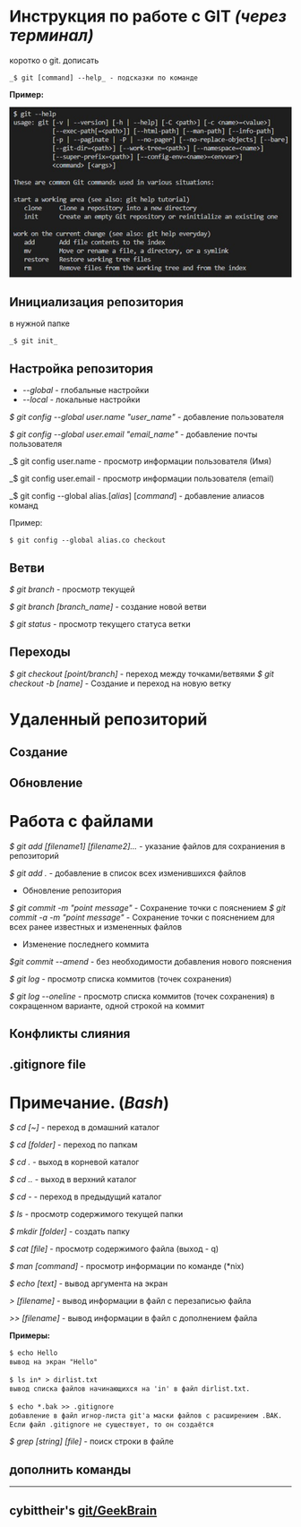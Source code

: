 # Инструкция по работе с GIT _(через терминал)_ 

коротко о git. дописать

```
_$ git [command] --help_ - подсказки по команде
```

**Пример:**

![git help example](git_help_example.jpg)
## Инициализация репозитория

в нужной папке 

```
_$ git init_
```
## Настройка репозитория

* *--global* - глобальные настройки
* *--local* - локальные настройки

_$ git config --global user.name "user_name"_ - добавление пользователя

_$ git config --global user.email "email_name"_ - добавление почты пользователя

_$ git config user.name - просмотр информации пользователя (Имя)

_$ git config user.email - просмотр информации пользователя (email)

_$ git config --global alias.[*alias*] [*command*] - добавление алиасов команд

Пример: 
```
$ git config --global alias.co checkout
```



## Ветви

_$ git branch_ - просмотр текущей

_$ git branch [branch_name]_ - создание новой ветви

_$ git status_ - просмотр текущего статуса ветки

## Переходы 

_$ git checkout [point/branch]_ - переход между точками/ветвями
_$ git checkout -b [name]_ - Создание и переход на новую ветку

# Удаленный репозиторий

## Создание

## Обновление

# Работа с файлами

_$ git add [filename1] [filename2]..._ - указание файлов для сохраниения в репозиторий

_$ git add ._ - добавление в список всех изменившихся файлов

* Обновление репозитория

_$ git commit -m "point message"_ - Сохранение точки с пояснением
_$ git commit -a -m "point message"_ - Сохранение точки с пояснением для всех ранее известных и измененных файлов


* Изменение последнего коммита

_$git commit --amend_ - без необходимости добавления нового пояснения

_$ git log_ - просмотр списка коммитов (точек сохранения)

_$ git log --oneline_ - просмотр списка коммитов (точек сохранения) в сокращенном варианте, одной строкой на коммит

## Конфликты слияния ##



## .gitignore file ##

# Примечание. (_Bash_) #


_$ cd [~]_ -  переход в домашний каталог

_$ cd [folder]_ -  переход по папкам

_$ cd ._ - выход в корневой каталог

_$ cd .._ - выход в верхний каталог

_$ cd -_ - переход в предыдущий каталог

_$ ls_ -  просмотр содержимого текущей папки

_$ mkdir [folder]_ - создать папку

_$ cat [file]_ - просмотр содержимого файла (выход - q)

_$ man [command]_ - просмотр информации по команде (*nix)

_$ echo [text]_ - вывод аргумента на экран

_> [filename]_ - вывод информации в файл с перезаписью файла

_>> [filename]_ - вывод информации в файл с дополнением файла

**Примеры:**
```
$ echo Hello 
вывод на экран "Hello"

$ ls in* > dirlist.txt
вывод списка файлов начинающихся на 'in' в файл dirlist.txt. 

$ echo *.bak >> .gitignore
добавление в файл игнор-листа git'а маски файлов с расширением .BAK.
Если файл .gitignore не существует, то он создаётся
```
_$ grep [string] [file]_ - поиск строки в файле
## дополнить команды

---
cybittheir's **[git/GeekBrain](https://github.com/cybittheir/GBHW/)**
---
